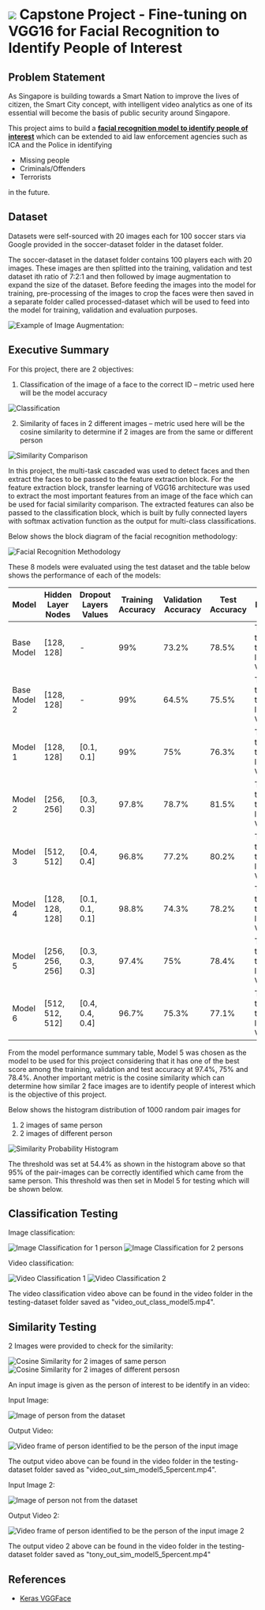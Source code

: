 # ![](https://ga-dash.s3.amazonaws.com/production/assets/logo-9f88ae6c9c3871690e33280fcf557f33.png) Capstone Project - Fine-tuning on VGG16 for Facial Recognition to Identify People of Interest

## Problem Statement

As Singapore is building towards a Smart Nation to improve the lives of citizen, the Smart City concept, with intelligent video analytics as one of its essential will become the basis of public security around Singapore.

This project aims to build a <u><strong>facial recognition model to identify people of interest</strong></u> which can be extended to aid law enforcement agencies such as ICA and the Police in identifying
* Missing people
* Criminals/Offenders
* Terrorists

in the future.


## Dataset

Datasets were self-sourced with 20 images each for 100 soccer stars via Google provided in the soccer-dataset folder in the dataset folder. 

The soccer-dataset in the dataset folder contains 100 players each with 20 images. These images are then splitted into the training, validation and test dataset ith ratio of 7:2:1 and then followed by image augmentation to expand the size of the dataset. Before feeding the images into the model for training, pre-processing of the images to crop the faces were then saved in a separate folder called processed-dataset which will be used to feed into the model for training, validation and evaluation purposes.

![Example of Image Augmentation:](./image-augmentation.png "image augmentation")


## Executive Summary

For this project, there are 2 objectives:

1. Classification of the image of a face to the correct ID – metric used here will be the model accuracy

![Classification](./Classification.png "classification")

2. Similarity of faces in 2 different images – metric used here will be the cosine similarity to determine if 2 images are from the same or different person

![Similarity Comparison](./Similarity.png "similarity comparison")

In this project, the multi-task cascaded was used to detect faces and then extract the faces to be passed to the feature extraction block. For the feature extraction block, transfer learning of VGG16 architecture was used to extract the most important features from an image of the face which can be used for facial similarity comparison. The extracted features can also be passed to the classification block, which is built by fully connected layers with softmax activation function as the output for multi-class classifications.

Below shows the block diagram of the facial recognition methodology:

![Facial Recognition Methodology](./methodology.png "facial recognition methodology")

These 8 models were evaluated using the test dataset and the table below shows the performance of each of the models:

Model  | Hidden Layer Nodes | Dropout Layers Values | Training Accuracy | Validation Accuracy | Test Accuracy | Remarks
-------------------|------------------|-------------------|------------------|------------------|--------------------|------------------|
Base Model | [128, 128] | - | 99% | 73.2% | 78.5% | Trained the last trainable layer of VGGFace
Base Model 2 | [128, 128] | - | 99% | 64.5% | 75.5% | Trained the last 2 trainable layers of VGGFace
Model 1 | [128, 128] | [0.1, 0.1] | 99% | 75% | 76.3% | Trained the last trainable layer of VGGFace
Model 2 | [256, 256] | [0.3, 0.3] | 97.8% | 78.7% | 81.5% | Trained the last trainable layer of VGGFace
Model 3 | [512, 512] | [0.4, 0.4] | 96.8% | 77.2% | 80.2% | Trained the last trainable layer of VGGFace
Model 4 | [128, 128, 128] | [0.1, 0.1, 0.1] | 98.8% | 74.3% | 78.2% | Trained the last trainable layer of VGGFace
Model 5| [256, 256, 256] | [0.3, 0.3, 0.3] | 97.4% | 75% | 78.4% | Trained the last trainable layer of VGGFace
Model 6 | [512, 512, 512] | [0.4, 0.4, 0.4] | 96.7% | 75.3% | 77.1% | Trained the last trainable layer of VGGFace


From the model performance summary table, Model 5 was chosen as the model to be used for this project considering that it has one of the best score among the training, validation and test accuracy at 97.4%, 75% and 78.4%. Another important metric is the cosine similarity which can determine how similar 2 face images are to identify people of interest which is the objective of this project.

Below shows the histogram distribution of 1000 random pair images for
1. 2 images of same person
2. 2 images of different person

![Similarity Probability Histogram](./Similarity_Probability.png "similarity probabiity")

The threshold was set at 54.4% as shown in the histogram above so that 95% of the pair-images can be correctly identified which came from the same person. This threshold was then set in Model 5 for testing which will be shown below.


## Classification Testing

Image classification:

![Image Classification for 1 person](./class_figo.png "figo")
![Image Classification for 2 persons](./class_gerrardtorres.png "gerrardtorres")

Video classification:

![Video Classification 1](./video_class_owen.png "owen")
![Video Classification 2](./video_class_giggs.png "giggs")

The video classification video above can be found in the video folder in the testing-dataset folder saved as "video_out_class_model5.mp4".

## Similarity Testing

2 Images were provided to check for the similarity:

![Cosine Similarity for 2 images of same person](./sim_same.png "drogba")
![Cosine Similarity for 2 images of different persosn](./sim_diff.png "reuskane")

An input image is given as the person of interest to be identify in an video:

Input Image:

![Image of person from the dataset](./owen2.jpg "owen_image")

Output Video:

![Video frame of person identified to be the person of the input image](./owen_sim.png "owen_sim")

The output video above can be found in the video folder in the testing-dataset folder saved as "video_out_sim_model5_5percent.mp4".

Input Image 2:

![Image of person not from the dataset](./tony1.jpg "tony_leung")

Output Video 2:

![Video frame of person identified to be the person of the input image 2](./tony_sim.png "tony_sim")

The output video 2 above can be found in the video folder in the testing-dataset folder saved as "tony_out_sim_model5_5percent.mp4"


## References

* [Keras VGGFace](https://github.com/jbrownlee/keras-vggface)